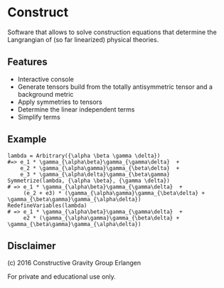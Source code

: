 # Construct

Software that allows to solve construction equations that determine the Langrangian of (so far linearized) physical theories.

## Features

 * Interactive console
 * Generate tensors build from the totally antisymmetric tensor and a background metric
 * Apply symmetries to tensors
 * Determine the linear independent terms
 * Simplify terms

## Example

```
lambda = Arbitrary({\alpha \beta \gamma \delta})
#=> e_1 * \gamma_{\alpha\beta}\gamma_{\gamma\delta}  +
    e_2 * \gamma_{\alpha\gamma}\gamma_{\beta\delta}  +
    e_3 * \gamma_{\alpha\delta}\gamma_{\beta\gamma}
Symmetrize(lambda, {\alpha \beta}, {\gamma \delta})
# => e_1 * \gamma_{\alpha\beta}\gamma_{\gamma\delta}  +
     (e_2 + e3) * (\gamma_{\alpha\gamma}\gamma_{\beta\delta} + \gamma_{\beta\gamma}\gamma_{\alpha\delta})
RedefineVariables(lambda)
# => e_1 * \gamma_{\alpha\beta}\gamma_{\gamma\delta}  +
     e2 * (\gamma_{\alpha\gamma}\gamma_{\beta\delta} + \gamma_{\beta\gamma}\gamma_{\alpha\delta})
```

## Disclaimer

(c) 2016 Constructive Gravity Group Erlangen

For private and educational use only.
